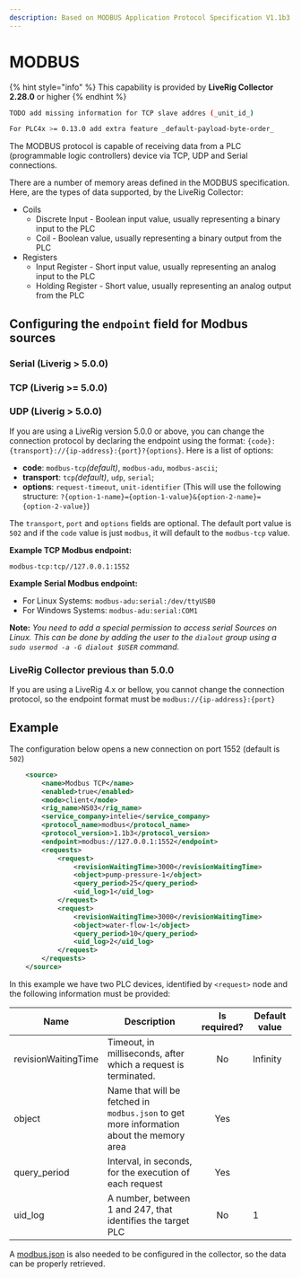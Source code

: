 ```yaml
---
description: Based on MODBUS Application Protocol Specification V1.1b3
---
```


# MODBUS

{% hint style="info" %}
This capability is provided by **LiveRig Collector 2.28.0** or higher
{% endhint %}

```sh
TODO add missing information for TCP slave addres (_unit_id_)

For PLC4x >= 0.13.0 add extra feature _default-payload-byte-order_
```

The MODBUS protocol is capable of receiving data from a PLC (programmable logic controllers) device via TCP, UDP and Serial connections.

There are a number of memory areas defined in the MODBUS specification. Here, are the types of data supported, by the LiveRig Collector:

* Coils
  * Discrete Input - Boolean input value, usually representing a binary input to the PLC
  * Coil - Boolean value, usually representing a binary output from the PLC
* Registers
  * Input Register - Short input value, usually representing an analog input to the PLC
  * Holding Register - Short value, usually representing an analog output from the PLC

## Configuring the `endpoint` field for Modbus sources

### Serial (Liverig > 5.0.0)

### TCP (Liverig >= 5.0.0)

### UDP (Liverig > 5.0.0)


If you are using a LiveRig version 5.0.0 or above, you can change the connection protocol by declaring the endpoint using the
format: `{code}:{transport}://{ip-address}:{port}?{options}`. Here is a list of options:

- **code**: `modbus-tcp`*(default)*, `modbus-adu`, `modbus-ascii`;
- **transport**: `tcp`*(default)*, `udp`, `serial`;
- **options**: `request-timeout`, `unit-identifier` (This will use the following structure: `?{option-1-name}={option-1-value}&{option-2-name}={option-2-value}`)

The `transport`, `port` and `options` fields are optional. The default port value is `502` and if the `code` value is
just `modbus`, it will default to the `modbus-tcp` value.

**Example TCP Modbus endpoint:**

`modbus-tcp:tcp//127.0.0.1:1552`

**Example Serial Modbus endpoint:**
- For Linux Systems:
  `modbus-adu:serial:/dev/ttyUSB0`
- For Windows Systems:
  `modbus-adu:serial:COM1`

**Note:** *You need to add a special permission to access serial Sources on Linux. This can be done by adding the user to
the `dialout` group using a `sudo usermod -a -G dialout $USER` command.*

### LiveRig Collector previous than 5.0.0
If you are using a LiveRig 4.x or bellow, you cannot change the connection protocol, so the endpoint format must be `modbus://{ip-address}:{port}`

## Example

The configuration below opens a new connection on port 1552 (default is `502`)

```xml
    <source>
        <name>Modbus TCP</name>
        <enabled>true</enabled>
        <mode>client</mode>
        <rig_name>NS03</rig_name>
        <service_company>intelie</service_company>
        <protocol_name>modbus</protocol_name>
        <protocol_version>1.1b3</protocol_version>
        <endpoint>modbus://127.0.0.1:1552</endpoint>
        <requests>
            <request>
                <revisionWaitingTime>3000</revisionWaitingTime>
                <object>pump-pressure-1</object>
                <query_period>25</query_period>
                <uid_log>1</uid_log>
            </request>
            <request>
                <revisionWaitingTime>3000</revisionWaitingTime>
                <object>water-flow-1</object>
                <query_period>10</query_period>
                <uid_log>2</uid_log>
            </request>
        </requests>
    </source>
```

In this example we have two PLC devices, identified by `<request>` node and the following information must be provided:

| Name                | Description                                                                              | Is required? | Default value |
|---------------------|------------------------------------------------------------------------------------------|:------------:|---------------|
| revisionWaitingTime | Timeout, in milliseconds, after which a request is terminated.                           |      No      | Infinity      |
| object              | Name that will be fetched in `modbus.json` to get more information about the memory area |     Yes      |               |
| query\_period       | Interval, in seconds, for the execution of each request                                  |     Yes      |               |
| uid\_log            | A number, between 1 and 247, that identifies the target PLC                              |      No      | 1             |

A [modbus.json](./../configuration/modbus.json.md) is also needed to be configured in the collector, so the data can be properly retrieved.